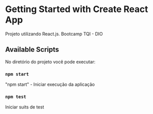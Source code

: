 # Getting Started with Create React App

Projeto utilizando React.js. Bootcamp TQI - DIO

## Available Scripts

No diretório do projeto você pode executar:

### `npm start`

"npm start" - Iniciar execução da aplicação


### `npm test`

Iniciar suits de test
